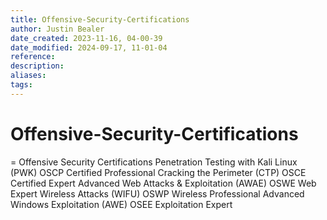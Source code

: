 ```yaml
---
title: Offensive-Security-Certifications
author: Justin Bealer
date_created: 2023-11-16, 04-00-39
date_modified: 2024-09-17, 11-01-04
reference: 
description: 
aliases: 
tags: 
---
```

# Offensive-Security-Certifications
= Offensive Security Certifications
Penetration Testing with Kali Linux (PWK)
  OSCP Certified Professional
Cracking the Perimeter (CTP)
  OSCE Certified Expert
Advanced Web Attacks & Exploitation (AWAE)
  OSWE Web Expert
Wireless Attacks (WIFU)
  OSWP Wireless Professional
Advanced Windows Exploitation (AWE)
  OSEE Exploitation Expert
